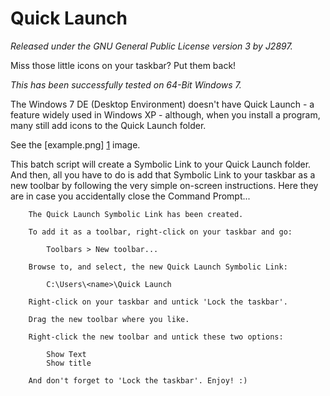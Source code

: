 Quick Launch
============
*Released under the GNU General Public License version 3 by J2897.*

Miss those little icons on your taskbar? Put them back!

*This has been successfully tested on 64-Bit Windows 7.*

The Windows 7 DE (Desktop Environment) doesn't have Quick Launch - a feature widely used in Windows XP - although, when you install a program, many still add icons to the Quick Launch folder.

See the [example.png] [1] image.

This batch script will create a Symbolic Link to your Quick Launch folder. And then, all you have to do is add that Symbolic Link to your taskbar as a new toolbar by following the very simple on-screen instructions. Here they are in case you accidentally close the Command Prompt...

		The Quick Launch Symbolic Link has been created.

		To add it as a toolbar, right-click on your taskbar and go:

			Toolbars > New toolbar...

		Browse to, and select, the new Quick Launch Symbolic Link:

			C:\Users\<name>\Quick Launch

		Right-click on your taskbar and untick 'Lock the taskbar'.

		Drag the new toolbar where you like.

		Right-click the new toolbar and untick these two options:

			Show Text
			Show title

		And don't forget to 'Lock the taskbar'. Enjoy! :)

   [1]: https://github.com/J2897/Quick_Launch/blob/master/example.png

